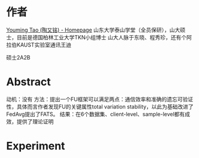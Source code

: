 # 作者
[Youming Tao (陶又铭) - Homepage](https://youmingtao.github.io/)
山东大学泰山学堂（全员保研），山大硕士，目前是德国柏林工业大学TKN小组博士
山大人脉于东晓、程秀珍，还有个阿拉伯KAUST实验室通讯王迪

硕士2A2B

# Abstract
动机：没有
方法：提出一个FU框架可以满足两点：通信效率和准确的遗忘可验证性，具体而言作者发现FU的关键属性total variation stability，以此为基础改进了FedAvg提出了FATS。
结果：在6个数据集、client-level、sample-level都有成效，提供了理论证明

# Experiment